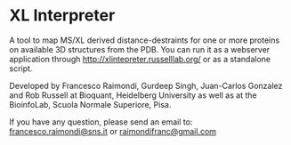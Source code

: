 # XL Interpreter

A tool to map MS/XL derived distance-destraints for one or more proteins on available 3D structures from the PDB. You can run it as a webserver application through http://xlintepreter.russelllab.org/ or as a standalone script.

Developed by Francesco Raimondi, Gurdeep Singh, Juan-Carlos Gonzalez and Rob Russell at Bioquant, Heidelberg University as well as at the BioinfoLab, Scuola Normale Superiore, Pisa.

If you have any question, please send an email to: francesco.raimondi@sns.it or raimondifranc@gmail.com
